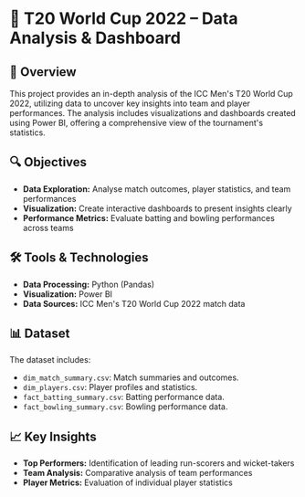 # 🏏 T20 World Cup 2022 – Data Analysis & Dashboard

## 📖 Overview

This project provides an in-depth analysis of the ICC Men's T20 World Cup 2022, utilizing data to uncover key insights into team and player performances. The analysis includes visualizations and dashboards created using Power BI, offering a comprehensive view of the tournament's statistics.

## 🔍 Objectives

- **Data Exploration:** Analyse match outcomes, player statistics, and team performances
- **Visualization:** Create interactive dashboards to present insights clearly
- **Performance Metrics:** Evaluate batting and bowling performances across teams

## 🛠 Tools & Technologies

- **Data Processing:** Python (Pandas)
- **Visualization:** Power BI
- **Data Sources:** ICC Men's T20 World Cup 2022 match data

## 📊 Dataset

The dataset includes:

- `dim_match_summary.csv`: Match summaries and outcomes.
- `dim_players.csv`: Player profiles and statistics.
- `fact_batting_summary.csv`: Batting performance data.
- `fact_bowling_summary.csv`: Bowling performance data.

## 📈 Key Insights

- **Top Performers:** Identification of leading run-scorers and wicket-takers
- **Team Analysis:** Comparative analysis of team performances
- **Player Metrics:** Evaluation of individual player statistics
